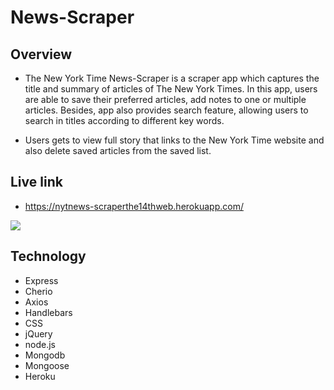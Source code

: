 # News-Scraper


## Overview

- The New York Time News-Scraper is a scraper app which captures the title and summary of articles of The New York Times. In this app, users are able to save their preferred articles, add notes to one or multiple articles. Besides, app also provides search feature, allowing users to search in titles according to different key words.

- Users gets to view full story that links to the New York Time website
and also delete saved articles from the saved list.

## Live link 

- https://nytnews-scraperthe14thweb.herokuapp.com/

<a href= "https://nytnews-scraperthe14thweb.herokuapp.com/"><img src="public/assets/images/nyt%scraper%03.png" ></a>


## Technology

- Express
- Cherio
- Axios
- Handlebars
- CSS
- jQuery
- node.js
- Mongodb
- Mongoose
- Heroku
